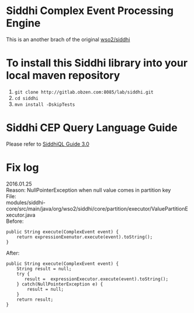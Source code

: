 Siddhi Complex Event Processing Engine 
======================================
This is an another brach of the original [wso2/siddhi](https://github.com/wso2/siddhi)

# To install this Siddhi library into your local maven repository
1. ```git clone http://gitlab.obzen.com:8085/lab/siddhi.git```
2. ```cd siddhi```
3. ```mvn install -DskipTests```

# Siddhi CEP Query Language Guide
Please refer to [SiddhiQL Guide 3.0](https://docs.wso2.com/display/CEP400/SiddhiQL+Guide+3.0)

# Fix log
2016.01.25 <br>
Reason: NullPointerException when null value comes in partition key <br>
File: <br>
modules/siddhi-core/src/main/java/org/wso2/siddhi/core/partition/executor/ValuePartitionExecutor.java <br>
Before:

    public String execute(ComplexEvent event) {
        return expressionExenutor.execute(event).toString();
    }

After: 

    public String execute(ComplexEvent event) {
        String result = null;
        try {
           result =  expressionExecutor.execute(event).toString();
        } catch(NullPointerException e) {
            result = null;
        }   
        return result;
    }

